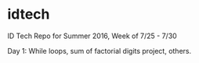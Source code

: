 # idtech
ID Tech Repo for Summer 2016, Week of 7/25 - 7/30

Day 1: While loops, sum of factorial digits project, others.
